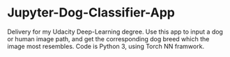 # Jupyter-Dog-Classifier-App
Delivery for my Udacity Deep-Learning degree. 
Use this app to input a dog or human image path, and get the corresponding dog breed which the 
image most resembles.
Code is Python 3, using Torch NN framwork.
